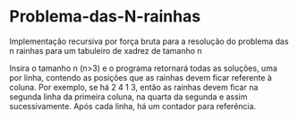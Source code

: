 # Problema-das-N-rainhas
Implementação recursiva por força bruta para a resolução do problema das n rainhas para um tabuleiro de xadrez de tamanho n

Insira o tamanho n (n>3) e o programa retornará todas as soluções, uma por linha, contendo as posições que as rainhas devem ficar referente à coluna. Por exemplo, se há 2 4 1 3, então as rainhas devem ficar na segunda linha da primeira coluna, na quarta da segunda e assim sucessivamente.
Após cada linha, há um contador para referência.
